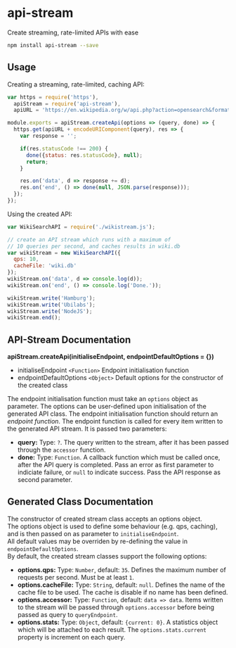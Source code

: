 # api-stream 

Create streaming, rate-limited APIs with ease

```sh
npm install api-stream --save
```

## Usage

Creating a streaming, rate-limited, caching API:

```js
var https = require('https'),
  apiStream = require('api-stream'),
  apiURL = 'https://en.wikipedia.org/w/api.php?action=opensearch&format=json&search=';

module.exports = apiStream.createApi(options => (query, done) => {
  https.get(apiURL + encodeURIComponent(query), res => {
    var response = '';

    if(res.statusCode !== 200) {
      done({status: res.statusCode}, null);
      return;
    }

    res.on('data', d => response += d);
    res.on('end', () => done(null, JSON.parse(response)));
  });
});
```

Using the created API:

```js
var WikiSearchAPI = require('./wikistream.js');

// create an API stream which runs with a maximum of
// 10 queries per second, and caches results in wiki.db
var wikiStream = new WikiSearchAPI({
  qps: 10,
  cacheFile: 'wiki.db'
});
wikiStream.on('data', d => console.log(d));
wikiStream.on('end', () => console.log('Done.'));

wikiStream.write('Hamburg');
wikiStream.write('Ubilabs');
wikiStream.write('NodeJS');
wikiStream.end();
```

## API-Stream Documentation

**apiStream.createApi(initialiseEndpoint, endpointDefaultOptions = {})**

* initialiseEndpoint `<Function>` Endpoint initialisation function
* endpointDefaultOptions `<Object>` Default options for the constructor of the created class

The endpoint initialisation function must take an `options` object as parameter. The options can be user-defined upon initialisation of the generated API class. The endpoint initialisation function should return an *endpoint function*. The endpoint function is called for every item written to the generated API stream. It is passed two parameters:

* **query:** Type: `?`. The query written to the stream, after it has been passed through the `accessor` function.
* **done:** Type: `Function`. A callback function which must be called once, after the API query is completed. Pass an error as first parameter to indiciate failure, or `null` to indicate success. Pass the API response as second parameter.

## Generated Class Documentation

The constructor of created stream class accepts an options object.  
The options object is used to define some behaviour (e.g. qps, caching), and is then passed on as parameter to `initialiseEndpoint`.  
All default values may be overriden by re-defining the value in `endpointDefaultOptions`.  
By default, the created stream classes support the following options:

* **options.qps:** Type: `Number`, default: `35`. Defines the maximum number of requests per second. Must be at least `1`.
* **options.cacheFile:** Type: `String`, default: `null`. Defines the name of the cache file to be used. The cache is disable if no name has been defined.
* **options.accessor:** Type: `Function`, default: `data => data`. Items written to the stream will be passed through `options.accessor` before being passed as query to `queryEndpoint`.
* **options.stats:** Type: `Object`, default: `{current: 0}`. A statistics object which will be attached to each result. The `options.stats.current` property is increment on each query.
